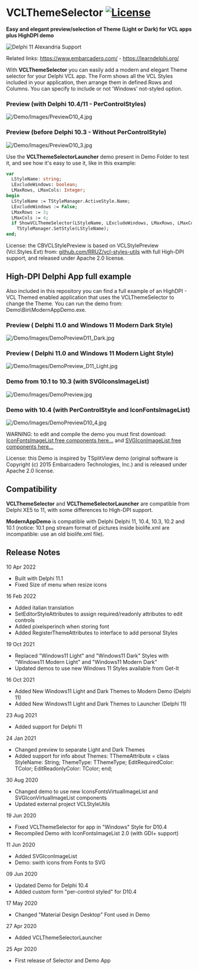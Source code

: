 ﻿# VCLThemeSelector [![License](https://img.shields.io/badge/License-Apache%202.0-yellowgreen.svg)](https://opensource.org/licenses/Apache-2.0)

**Easy and elegant preview/selection of Theme (Light or Dark) for VCL apps plus HighDPI demo**

![Delphi 11 Alexandria Support](/Demo/Images/SupportingDelphi.jpg)

Related links: https://www.embarcadero.com/ - https://learndelphi.org/

With **VCLThemeSelector** you can easily add a modern and elegant Theme selector for your Delphi VCL app. The Form shows all the VCL Styles included in your application, then arrange them in defined Rows and Columns. You can specify to include or not 'Windows' not-styled option.

### Preview (with Delphi 10.4/11 - PerControlStyles)
![/Demo/Images/PreviewD10_4.jpg](/Demo/Images/PreviewD10_4.jpg)

### Preview (before Delphi 10.3 - Without PerControlStyle)
![/Demo/Images/PreviewD10_3.jpg](/Demo/Images/PreviewD10_3.jpg)

Use the **VCLThemeSelectorLauncher** demo present in Demo Folder to test it, and see how it's easy to use it, like in this example:

```pascal
var
  LStyleName: string;
  LExcludeWindows: boolean;
  LMaxRows, LMaxCols: Integer;
begin  
  LStyleName := TStyleManager.ActiveStyle.Name;
  LExcludeWindows := False;
  LMaxRows := 3;
  LMaxCols := 4;
  if ShowVCLThemeSelector(LStyleName, LExcludeWindows, LMaxRows, LMaxCols) then
    TStyleManager.SetStyle(LStyleName);
end;    
```

License: the CBVCLStylePreview is based on VCLStylePreview (Vcl.Styles.Ext) from:
[github.com/RRUZ/vcl-styles-utils](https://github.com/RRUZ/vcl-styles-utils/) with full High-DPI support, and released under Apache 2.0 license.

## High-DPI Delphi App full example ##

Also included in this repository you can find a full example of an HighDPI - VCL Themed enabled application that uses the VCLThemeSelector to change the Theme. You can run the demo from: Demo\Bin\ModernAppDemo.exe.

### Preview ( Delphi 11.0 and Windows 11 Modern Dark Style)
![/Demo/Images/DemoPreviewD11_Dark.jpg](/Demo/Images/DemoPreviewD11_Dark.jpg)

### Preview ( Delphi 11.0 and Windows 11 Modern Light Style)
![/Demo/Images/DemoPreview_D11_Light.jpg](/Demo/Images/DemoPreview_D11_Light.jpg)

### Demo from 10.1 to 10.3 (with SVGIconsImageList)
![/Demo/Images/DemoPreview.jpg](/Demo/Images/DemoPreview.jpg)

### Demo with 10.4 (with PerControlStyle and IconFontsImageList)
![/Demo/Images/DemoPreviewD10_4.jpg](/Demo/Images/DemoPreviewD10_4.jpg)

WARNING: to edit and compile the demo you must first download:
[IconFontsImageList free components here...](https://github.com/EtheaDev/IconFontsImageList/) and [SVGIconImageList free components here...](https://github.com/EtheaDev/SVGIconImageList/)

License: this Demo is inspired by TSplitView demo (original software is Copyright (c) 2015 Embarcadero Technologies, Inc.) and is released under Apache 2.0 license.

## Compatibility ##

**VCLThemeSelector** and **VCLThemeSelectorLauncher** are compatible from Delphi XE5 to 11, with some differences to High-DPI support.

**ModernAppDemo** is compatible with Delphi Delphi 11, 10.4, 10.3, 10.2 and 10.1 (notice: 10.1 png stream format of pictures inside biolife.xml are incompatible: use an old biolife.xml file).

## Release Notes ##

10 Apr 2022
- Built with Delphi 11.1
- Fixed Size of menu when resize icons

16 Feb 2022
- Added italian translation
- SetEditorStyleAttributes to assign required/readonly attributes to edit controls
- Added pixelsperinch when storing font
- Added RegisterThemeAttributes to interface to add personal Styles

19 Oct 2021
- Replaced "Windows11 Light" and "Windows11 Dark" Styles with "Windows11 Modern Light" and "Windows11 Modern Dark"
- Updated demos to use new Windows 11 Styles available from Get-It

16 Oct 2021
- Added New Windows11 Light and Dark Themes to Modern Demo (Delphi 11)
- Added New Windows11 Light and Dark Themes to Launcher (Delphi 11)

23 Aug 2021
- Added support for Delphi 11

24 Jan 2021
- Changed preview to separate Light and Dark Themes
- Added support for info about Themes: 
  TThemeAttribute = class
    StyleName: String;
    ThemeType: TThemeType;
    EditRequiredColor: TColor;
    EditReadonlyColor: TColor;
  end;
  
30 Aug 2020
- Changed demo to use new IconsFontsVirtualImageList and SVGIconVirtualImageList components
- Updated external project VCLStyleUtils

19 Jun 2020
- Fixed VCLThemeSelector for app in "Windows" Style for D10.4
- Recompiled Demo with IconFontsImageList 2.0 (with GDI+ support)

11 Jun 2020
- Added SVGIconImageList
- Demo: swith icons from Fonts to SVG

09 Jun 2020
- Updated Demo for Delphi 10.4
- Added custom form "per-control styled" for D10.4

17 May 2020
- Changed "Material Design Desktop" Font used in Demo

27 Apr 2020
- Added VCLThemeSelectorLauncher 

25 Apr 2020
- First release of Selector and Demo App
